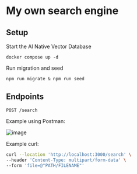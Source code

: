 # My own search engine

## Setup

Start the AI Native Vector Database
````
docker compose up -d
````

Run migration and seed
````
npm run migrate & npm run seed
````

## Endpoints

`POST /search`

Example using Postman:

![image](https://user-images.githubusercontent.com/23138717/232352516-e83f24da-5895-41b6-9e10-1e3f47a94379.png)

Example curl:

```bash
curl --location 'http://localhost:3000/search' \
--header 'Content-Type: multipart/form-data' \
--form 'file=@"PATH/FILENAME"'
```
